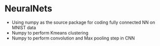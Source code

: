 # NeuralNets

- Using numpy as the source package for coding fully connected NN on MNIST data
- Numpy to perform Kmeans clustering
- Numpy to perform convolution and Max pooling step in CNN
